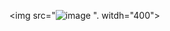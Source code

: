 <img src="![image](https://github.com/user-attachments/assets/2ec2b486-ac45-4c7f-95b4-a69f005bfdc6)
". witdh="400">


